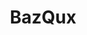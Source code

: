 ---
blog: https://blog.bazqux.com/
codehost: https://github.com/https://github.com/bazqux/bazqux-api
logohandle: bazqux
sort: bazqux
title: BazQux
twitter: https://x.com/BazQuxReader
website: https://bazqux.com/
---